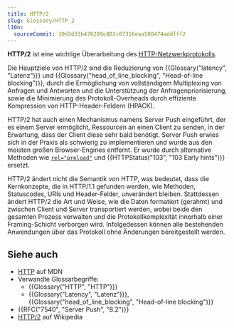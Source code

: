 ```yaml
---
title: HTTP/2
slug: Glossary/HTTP_2
l10n:
  sourceCommit: 30d3d33b476209c803c07316eaa580474addfff2
---
```


**HTTP/2** ist eine wichtige Überarbeitung des [HTTP-Netzwerkprotokolls](/de/docs/Web/HTTP).

Die Hauptziele von HTTP/2 sind die Reduzierung von {{Glossary("latency", "Latenz")}} und {{Glossary("head_of_line_blocking", "Head-of-line blocking")}}, durch die Ermöglichung von vollständigem Multiplexing von Anfragen und Antworten und die Unterstützung der Anfragenpriorisierung, sowie die Minimierung des Protokoll-Overheads durch effiziente Kompression von HTTP-Header-Feldern (HPACK).

HTTP/2 hat auch einen Mechanismus namens Server Push eingeführt, der es einem Server ermöglicht, Ressourcen an einen Client zu senden, in der Erwartung, dass der Client diese sehr bald benötigt. Server Push erwies sich in der Praxis als schwierig zu implementieren und wurde aus den meisten großen Browser-Engines entfernt. Er wurde durch alternative Methoden wie [`rel="preload"`](/de/docs/Web/HTML/Reference/Attributes/rel/preload) und {{HTTPStatus("103", "103 Early hints")}} ersetzt.

HTTP/2 ändert nicht die Semantik von HTTP, was bedeutet, dass die Kernkonzepte, die in HTTP/1.1 gefunden werden, wie Methoden, Statuscodes, URIs und Header-Felder, unverändert bleiben. Stattdessen ändert HTTP/2 die Art und Weise, wie die Daten formatiert (gerahmt) und zwischen Client und Server transportiert werden, wobei beide den gesamten Prozess verwalten und die Protokollkomplexität innerhalb einer Framing-Schicht verborgen wird. Infolgedessen können alle bestehenden Anwendungen über das Protokoll ohne Änderungen bereitgestellt werden.

## Siehe auch

- [HTTP](/de/docs/Web/HTTP) auf MDN
- Verwandte Glossarbegriffe:
  - {{Glossary("HTTP", "HTTP")}}
  - {{Glossary("Latency", "Latenz")}}, {{Glossary("head_of_line_blocking", "Head-of-line blocking")}}
- {{RFC("7540", "Server Push", "8.2")}}
- [HTTP/2](https://en.wikipedia.org/wiki/HTTP/2) auf Wikipedia
